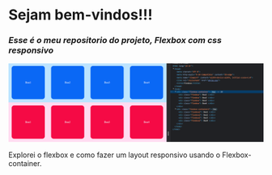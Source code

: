 <!--
# Flexbox_CSS_Responsivo
Explorei o flexbox e como fazer um layout responsivo usando o Flexbox-container.
-->

<h1> 
  Sejam bem-vindos!!!
</h1>
<h3>
  <em>
  Esse é o meu repositorio do projeto, 
  <strong> Flexbox com css responsivo </strong>
  </em>
</h3>  

![](https://github.com/Diegojfsr/Flexbox_CSS/blob/main/Flexbox/print/Captura%20de%20tela%202023-03-26%20110521.png)

Explorei o flexbox e como fazer um layout responsivo usando o Flexbox-container.


